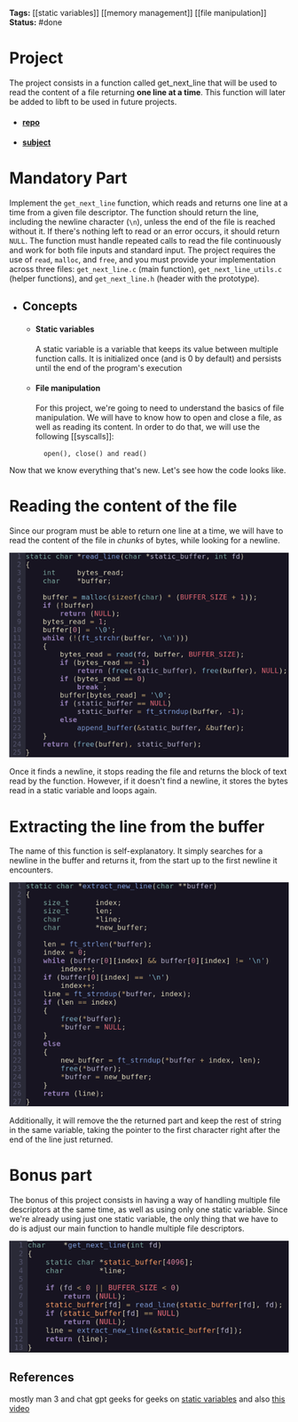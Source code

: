 
**Tags:** [[static variables]] [[memory management]] [[file manipulation]]
**Status:** #done 
# Project

The project consists in a function called get_next_line that will be used to read the content of a file returning **one line at a time**. This function will later be added to libft to be used in future projects.

- #### [repo](https://github.com/ytower-bot/get_next_line)
- #### [subject](https://cdn.intra.42.fr/pdf/pdf/146982/en.subject.pdf)

# Mandatory Part

Implement the ``get_next_line`` function, which reads and returns one line at a time from a given file descriptor. The function should return the line, including the newline character (`\n`), unless the end of the file is reached without it. If there's nothing left to read or an error occurs, it should return `NULL`. The function must handle repeated calls to read the file continuously and work for both file inputs and standard input. The project requires the use of ``read``, ``malloc``, and ``free``, and you must provide your implementation across three files: ``get_next_line.c`` (main function), ``get_next_line_utils.c`` (helper functions), and ``get_next_line.h`` (header with the prototype).


- ## Concepts
	- #### Static variables
		A static variable is a variable that keeps its value between multiple function calls. It is initialized once (and is 0 by default) and persists until the end of the program's execution
	- #### File manipulation
		For this project, we're going to need to understand the basics of file manipulation. We will have to know how to open and close a file, as well as reading its content. In order to do that, we will use the following [[syscalls]]:
		
			open(), close() and read()


Now that we know everything that's new. Let's see how the code looks like.


# Reading the content of the file

Since our program must be able to return one line at a time, we will have to read the content of the file in *chunks* of bytes, while looking for a newline.

![example 1](steps/1.png)

Once it finds a newline, it stops reading the file and returns the block of text read by the function. However, if it doesn't find a newline, it stores the bytes read in a static variable and loops again.


# Extracting the line from the buffer

The name of this function is self-explanatory. It simply searches for a newline in the buffer and returns it, from the start up to the first newline it encounters.

![example 2](steps/2.png)

Additionally, it will remove the the returned part and keep the rest of string in the same variable, taking the pointer to the first character right after the end of the line just returned.


# Bonus part

The bonus of this project consists in having a way of handling multiple file descriptors at the same time, as well as using only one static variable. Since we're already using just one static variable, the only thing that we have to do is adjust our main function to handle multiple file descriptors.

![example 3](steps/3.png)

## References
mostly man 3 and chat gpt
geeks for geeks on [static variables](https://www.geeksforgeeks.org/static-variables-in-c/)
and also [this video](https://www.youtube.com/watch?v=8E9siq7apUU)
